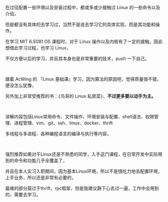 在过往配置一些环境以及安装过程中，都或多或少接触过 Linux 的一些命令以及介绍，

但是都没有具体的去学习过，当然不是说去学习它的具体实现，而是其功能和操作。

在学习 MIT 6.S081 OS 课程时，对于 Linux 操作以及内核有了一定的接触，因此想借此学习过程，也学习 Linux，

不仅方便以后的学习，并且其本身也是非常重要的技术，push 一下自己。

<br>

跟着 AcWing 的 『Linux 基础课』学习，因为算法的原因吧，觉得质量很不错，便没怎么犹豫，

另外加上非常受推荐的书：《鸟哥的 Linux 私房菜》，<strong>不过更多要以动手为主。</strong>

<br>

讲解内容包括Linux常用命令、文件操作、环境安装与配置、shell语法、权限管理、进程管理、vim、git、ssh、tmux、docker、thrift

多线程与多进程、各种编程语言的编译与执行等内容。

<br>

强烈推荐如果对于Linux还是不熟悉的同学，入手这门课程，在日常开发中实际用到的命令和功能几乎全覆盖了，

并且在本人实习入职期间，因为基本Linux环境，所以不是很吃力地去配置环境，上手业务，所以还是非常有必要的，

最难的部分莫过于thrift，rpc框架，但是我建议静下心去过一遍，工作中会用到的，需要去学习。


